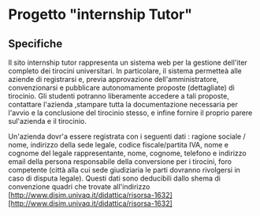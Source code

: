 # Progetto "internship Tutor"

## Specifiche
Il sito internship tutor rappresenta un sistema web per la gestione dell'iter completo dei tirocini universitari.
In particolare, il sistema permetteà alle aziende di registrarsi e, previa approvazione dell'amministratore, convenzionarsi e pubblicare autonomamente proposte (dettagliate) di tirocinio.
Gli studenti potranno liberamente accedere a tali proposte, contattare l'azienda ,stampare tutta la documentazione necessaria per l'avvio e la conclusione del tirocinio stesso, e infine fornire il proprio parere sul'azienda e il tirocinio.


Un'azienda dovr'a essere registrata con i seguenti dati : ragione sociale / nome, indirizzo della sede legale, codice fiscale/partita IVA, nome e cognome del legale rappresentante, nome, cognome, telefono e indirizzo email della persona responsabile della conversione per i tirocini, foro competente (città alla cui sede giudiziaria le parti dovranno rivolgersi in caso di disputa legale).
Questi dati sono deducibili dallo shema di convenzione quadri che trovate all'indirizzo [http://www.disim.univaq.it/didattica/risorsa-1632][http://www.disim.univaq.it/didattica/risorsa-1632]
